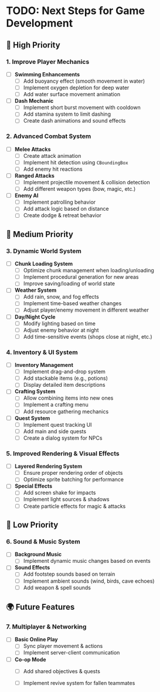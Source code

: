 # TODO: Next Steps for Game Development

## 🚀 High Priority

### 1. Improve Player Mechanics
- [ ] **Swimming Enhancements**
  - [ ] Add buoyancy effect (smooth movement in water)
  - [ ] Implement oxygen depletion for deep water
  - [ ] Add water surface movement animation
- [ ] **Dash Mechanic**
  - [ ] Implement short burst movement with cooldown
  - [ ] Add stamina system to limit dashing
  - [ ] Create dash animations and sound effects

### 2. Advanced Combat System
- [ ] **Melee Attacks**
  - [ ] Create attack animation
  - [ ] Implement hit detection using `CBoundingBox`
  - [ ] Add enemy hit reactions
- [ ] **Ranged Attacks**
  - [ ] Implement projectile movement & collision detection
  - [ ] Add different weapon types (bow, magic, etc.)
- [ ] **Enemy AI**
  - [ ] Implement patrolling behavior
  - [ ] Add attack logic based on distance
  - [ ] Create dodge & retreat behavior

## 🎯 Medium Priority

### 3. Dynamic World System
- [ ] **Chunk Loading System**
  - [ ] Optimize chunk management when loading/unloading
  - [ ] Implement procedural generation for new areas
  - [ ] Improve saving/loading of world state
- [ ] **Weather System**
  - [ ] Add rain, snow, and fog effects
  - [ ] Implement time-based weather changes
  - [ ] Adjust player/enemy movement in different weather
- [ ] **Day/Night Cycle**
  - [ ] Modify lighting based on time
  - [ ] Adjust enemy behavior at night
  - [ ] Add time-sensitive events (shops close at night, etc.)

### 4. Inventory & UI System
- [ ] **Inventory Management**
  - [ ] Implement drag-and-drop system
  - [ ] Add stackable items (e.g., potions)
  - [ ] Display detailed item descriptions
- [ ] **Crafting System**
  - [ ] Allow combining items into new ones
  - [ ] Implement a crafting menu
  - [ ] Add resource gathering mechanics
- [ ] **Quest System**
  - [ ] Implement quest tracking UI
  - [ ] Add main and side quests
  - [ ] Create a dialog system for NPCs

### 5. Improved Rendering & Visual Effects
- [ ] **Layered Rendering System**
  - [ ] Ensure proper rendering order of objects
  - [ ] Optimize sprite batching for performance
- [ ] **Special Effects**
  - [ ] Add screen shake for impacts
  - [ ] Implement light sources & shadows
  - [ ] Create particle effects for magic & attacks

## 🎵 Low Priority

### 6. Sound & Music System
- [ ] **Background Music**
  - [ ] Implement dynamic music changes based on events
- [ ] **Sound Effects**
  - [ ] Add footstep sounds based on terrain
  - [ ] Implement ambient sounds (wind, birds, cave echoes)
  - [ ] Add weapon & spell sounds

## 🌍 Future Features

### 7. Multiplayer & Networking
- [ ] **Basic Online Play**
  - [ ] Sync player movement & actions
  - [ ] Implement server-client communication
- [ ] **Co-op Mode**
  - [ ] Add shared objectives & quests
  - [ ] Implement revive system for fallen teammates


